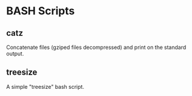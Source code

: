 # BASH Scripts

## catz
Concatenate files (gziped files decompressed) and print on the standard output.

## treesize
A simple "treesize" bash script.
